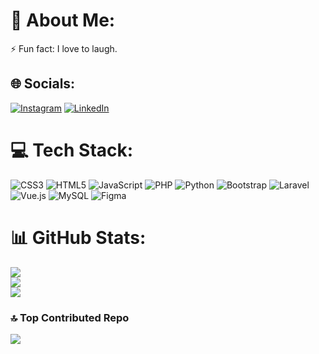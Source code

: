 # 💫 About Me:
⚡ Fun fact: I love to laugh.


## 🌐 Socials:
[![Instagram](https://img.shields.io/badge/Instagram-%23E4405F.svg?logo=Instagram&logoColor=white)](https://instagram.com/koko.shiwo) [![LinkedIn](https://img.shields.io/badge/LinkedIn-%230077B5.svg?logo=linkedin&logoColor=white)](https://linkedin.com/in/alifian-zulfaani) 

# 💻 Tech Stack:
![CSS3](https://img.shields.io/badge/css3-%231572B6.svg?style=for-the-badge&logo=css3&logoColor=white) ![HTML5](https://img.shields.io/badge/html5-%23E34F26.svg?style=for-the-badge&logo=html5&logoColor=white) ![JavaScript](https://img.shields.io/badge/javascript-%23323330.svg?style=for-the-badge&logo=javascript&logoColor=%23F7DF1E) ![PHP](https://img.shields.io/badge/php-%23777BB4.svg?style=for-the-badge&logo=php&logoColor=white) ![Python](https://img.shields.io/badge/python-3670A0?style=for-the-badge&logo=python&logoColor=ffdd54) ![Bootstrap](https://img.shields.io/badge/bootstrap-%23563D7C.svg?style=for-the-badge&logo=bootstrap&logoColor=white) ![Laravel](https://img.shields.io/badge/laravel-%23FF2D20.svg?style=for-the-badge&logo=laravel&logoColor=white) ![Vue.js](https://img.shields.io/badge/vuejs-%2335495e.svg?style=for-the-badge&logo=vuedotjs&logoColor=%234FC08D) ![MySQL](https://img.shields.io/badge/mysql-%2300f.svg?style=for-the-badge&logo=mysql&logoColor=white) 	![Figma](https://img.shields.io/badge/figma-%23F24E1E.svg?style=for-the-badge&logo=figma&logoColor=white)
# 📊 GitHub Stats:
![](https://github-readme-stats.vercel.app/api?username=Alifian-Zulfaani&theme=dark&hide_border=false&include_all_commits=false&count_private=false)<br/>
![](https://github-readme-streak-stats.herokuapp.com/?user=Alifian-Zulfaani&theme=dark&hide_border=false)<br/>
![](https://github-readme-stats.vercel.app/api/top-langs/?username=Alifian-Zulfaani&theme=dark&hide_border=false&include_all_commits=false&count_private=false&layout=compact&langs_count=8)

### 🔝 Top Contributed Repo
![](https://github-contributor-stats.vercel.app/api?username=Alifian-Zulfaani&limit=5&theme=dark&combine_all_yearly_contributions=true)
  
<!-- Proudly created with GPRM ( https://gprm.itsvg.in ) -->

